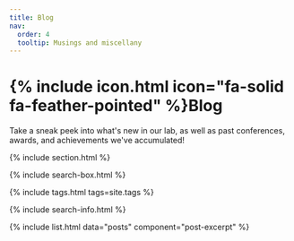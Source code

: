 ```yaml
---
title: Blog
nav:
  order: 4
  tooltip: Musings and miscellany
---
```


# {% include icon.html icon="fa-solid fa-feather-pointed" %}Blog

Take a sneak peek into what's new in our lab, as well as past conferences, awards, and achievements we've accumulated!

{% include section.html %}

{% include search-box.html %}

{% include tags.html tags=site.tags %}

{% include search-info.html %}

{% include list.html data="posts" component="post-excerpt" %}
